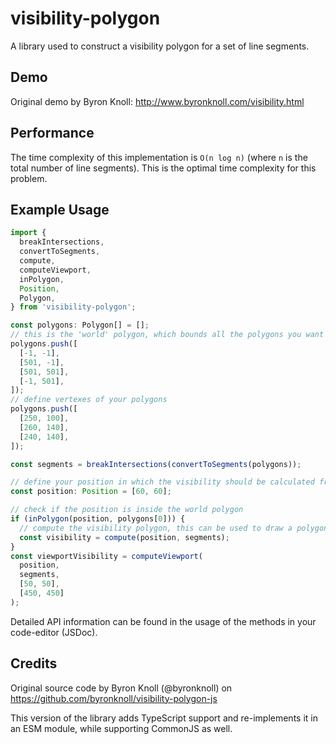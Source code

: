 # visibility-polygon

A library used to construct a visibility polygon for a set of line segments.

## Demo
Original demo by Byron Knoll: http://www.byronknoll.com/visibility.html

## Performance

The time complexity of this implementation is `O(n log n)` (where `n` is the total number of line segments). This is the optimal time complexity for this problem.

## Example Usage

```ts
import {
  breakIntersections,
  convertToSegments,
  compute,
  computeViewport,
  inPolygon,
  Position,
  Polygon,
} from 'visibility-polygon';

const polygons: Polygon[] = [];
// this is the 'world' polygon, which bounds all the polygons you want to compute againts
polygons.push([
  [-1, -1],
  [501, -1],
  [501, 501],
  [-1, 501],
]);
// define vertexes of your polygons
polygons.push([
  [250, 100],
  [260, 140],
  [240, 140],
]);

const segments = breakIntersections(convertToSegments(polygons));

// define your position in which the visibility should be calculated from
const position: Position = [60, 60];

// check if the position is inside the world polygon
if (inPolygon(position, polygons[0])) {
  // compute the visibility polygon, this can be used to draw a polygon with Canvas or WebGL
  const visibility = compute(position, segments);
}
const viewportVisibility = computeViewport(
  position,
  segments,
  [50, 50],
  [450, 450]
);
```

Detailed API information can be found in the usage of the methods in your code-editor (JSDoc).

## Credits

Original source code by Byron Knoll (@byronknoll) on https://github.com/byronknoll/visibility-polygon-js

This version of the library adds TypeScript support and re-implements it in an ESM module, while supporting CommonJS as well.
